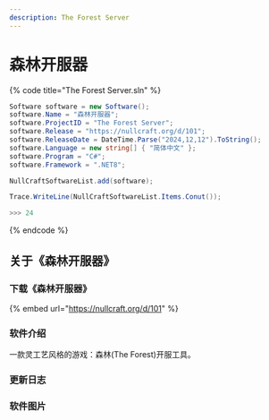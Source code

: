 ```yaml
---
description: The Forest Server
---
```


# 森林开服器

{% code title="The Forest Server.sln" %}
```csharp
Software software = new Software();
software.Name = "森林开服器";
software.ProjectID = "The Forest Server";
software.Release = "https://nullcraft.org/d/101";
software.ReleaseDate = DateTime.Parse("2024,12,12").ToString();
software.Language = new string[] { "简体中文" };
software.Program = "C#";
software.Framework = ".NET8";

NullCraftSoftwareList.add(software);

Trace.WriteLine(NullCraftSoftwareList.Items.Conut());

>>> 24
```
{% endcode %}

## 关于《森林开服器》 <a href="#guan-yu-mo-zu-jia-zai-qi-zhong-xin" id="guan-yu-mo-zu-jia-zai-qi-zhong-xin"></a>

### 下载《森林开服器》 <a href="#xia-zai-mo-zu-jia-zai-qi-zhong-xin" id="xia-zai-mo-zu-jia-zai-qi-zhong-xin"></a>

{% embed url="https://nullcraft.org/d/101" %}

### 软件介绍 <a href="#jie-shao-yu-shi-yong" id="jie-shao-yu-shi-yong"></a>

一款灵工艺风格的游戏：森林(The Forest)开服工具。

### 更新日志 <a href="#geng-xin-ri-zhi" id="geng-xin-ri-zhi"></a>

### 软件图片 <a href="#ruan-jian-tu-pian" id="ruan-jian-tu-pian"></a>
